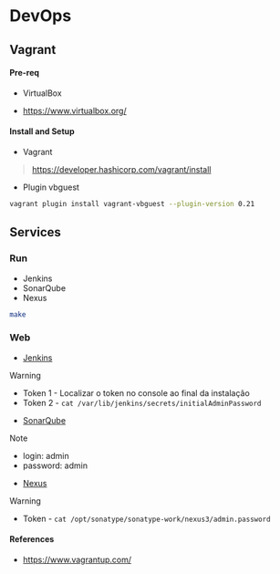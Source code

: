 # DevOps

## Vagrant

#### Pre-req

* VirtualBox

- https://www.virtualbox.org/

#### Install and Setup

* Vagrant

> https://developer.hashicorp.com/vagrant/install

* Plugin vbguest

```sh
vagrant plugin install vagrant-vbguest --plugin-version 0.21
```
## Services

### Run

- Jenkins
- SonarQube
- Nexus

```sh
make 
```

### Web

- [Jenkins](http://localhost:9001/)

> [!WARNING] 
> - Token 1 - Localizar o token no console ao final da instalação
> - Token 2 - `cat /var/lib/jenkins/secrets/initialAdminPassword`

- [SonarQube](http://localhost:9000/)

> [!NOTE] 
> - login: admin
> - password: admin

- [Nexus](http://localhost:9002/)

> [!WARNING] 
> - Token - `cat /opt/sonatype/sonatype-work/nexus3/admin.password `




#### References

- https://www.vagrantup.com/
